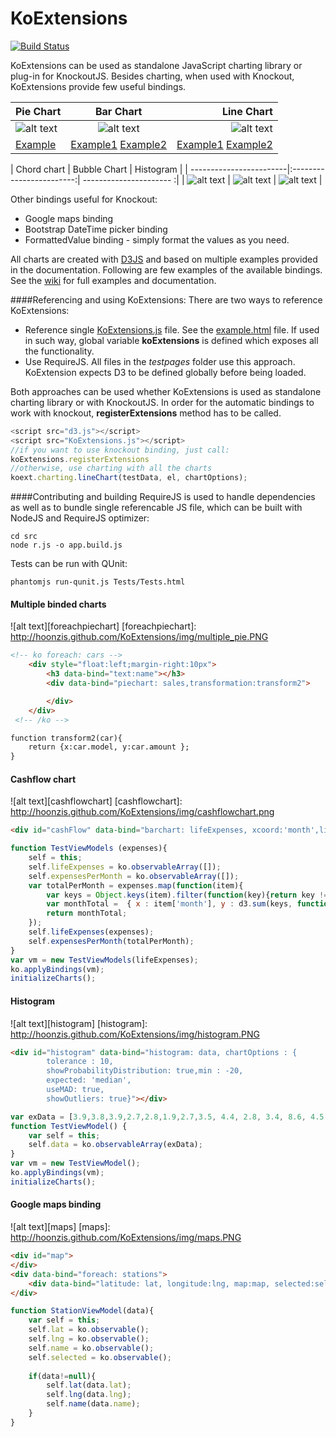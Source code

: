 KoExtensions
============
[![Build Status](https://travis-ci.org/hoonzis/KoExtensions.svg?branch=master)](https://travis-ci.org/hoonzis/KoExtensions)

KoExtensions can be used as standalone JavaScript charting library or plug-in for KnockoutJS. Besides charting, when used with Knockout, KoExtensions provide few useful bindings.

[piechart]: http://hoonzis.github.com/KoExtensions/img/small/piechart.PNG
[cashflow]: http://hoonzis.github.com/KoExtensions/img/small/cashflow.PNG
[linechart]: http://hoonzis.github.com/KoExtensions/img/small/linechart.PNG
[chordchart]: http://hoonzis.github.com/KoExtensions/img/small/chordchart.PNG
[bubblechart]: http://hoonzis.github.com/KoExtensions/img/small/bubblechart.PNG
[histochart]: http://hoonzis.github.com/KoExtensions/img/small/histogram.PNG
[simpleEx]: https://github.com/hoonzis/KoExtensions/blob/master/testpages/GraphTests.html
[cashFlowEx]: https://github.com/hoonzis/KoExtensions/blob/master/testpages/CashFlowExample.html
[normalizedLineEx]: https://github.com/hoonzis/KoExtensions/blob/master/testpages/NormalizedLineChart.html.html
[chordEx]: https://github.com/hoonzis/KoExtensions/blob/master/testpages/ChordChart.html
[bubbleEx]: https://github.com/hoonzis/KoExtensions/blob/master/testpages/BubbleChart.html
[histoEx]: https://github.com/hoonzis/KoExtensions/blob/master/testpages/HistogramExample.html

|         Pie Chart       | Bar Chart             | Line Chart             |
| ------------------------|:---------------------:| ----------------------:|
| ![alt text][piechart]   | ![alt text][cashflow] | ![alt text][linechart] |
| [Example][simpleEx]     | [Example1][simpleEx] [Example2][cashFlowEx]  | [Example1][simpleEx] [Example2][normalizedLineEx] |
 
 
 
|  Chord chart            | Bubble Chart             | Histogram               |
| ------------------------|:------------------------:| ---------------------- :|
| ![alt text][chordchart] | ![alt text][bubblechart] | ![alt text][histochart] |



Other bindings useful for Knockout:

* Google maps binding
* Bootstrap DateTime picker binding
* FormattedValue binding - simply format the values as you need.

All charts are created with [D3JS](http://d3js.org/) and based on multiple examples provided in the documentation. Following are few examples of the available bindings. See the [wiki](https://github.com/hoonzis/KoExtensions/wiki) for full examples and documentation.

####Referencing and using KoExtensions:
There are two ways to reference KoExtensions:
* Reference single [KoExtensions.js](https://github.com/hoonzis/KoExtensions/blob/master/src/KoExtensions.js) file. See the [example.html](https://github.com/hoonzis/KoExtensions/blob/master/src/example.html) file. If used in such way, global variable **koExtensions** is defined which exposes all the functionality.
* Use RequireJS. All files in the *testpages* folder use this approach. KoExtension expects D3 to be defined globally before being loaded.

Both approaches can be used whether KoExtensions is used as standalone charting library or with KnockoutJS. In order for the automatic bindings to work with knockout, **registerExtensions** method has to be called.

```javascript
<script src="d3.js"></script>
<script src="KoExtensions.js"></script>
//if you want to use knockout binding, just call:
koExtensions.registerExtensions
//otherwise, use charting with all the charts
koext.charting.lineChart(testData, el, chartOptions);
```

####Contributing and building
RequireJS is used to handle dependencies as well as to bundle single referencable JS file, which can be built with NodeJS and RequireJS optimizer:

```
cd src
node r.js -o app.build.js
```

Tests can be run with QUnit:

```
phantomjs run-qunit.js Tests/Tests.html
```

#### Multiple binded charts ####
![alt text][foreachpiechart]
[foreachpiechart]: http://hoonzis.github.com/KoExtensions/img/multiple_pie.PNG

```html
<!-- ko foreach: cars -->
 	<div style="float:left;margin-right:10px">
	 	<h3 data-bind="text:name"></h3>
		<div data-bind="piechart: sales,transformation:transform2">

		</div>
 	</div> 
 <!-- /ko -->

function transform2(car){
	return {x:car.model, y:car.amount };
}
```

#### Cashflow chart ####
![alt text][cashflowchart]
[cashflowchart]: http://hoonzis.github.com/KoExtensions/img/cashflowchart.png

```html
<div id="cashFlow" data-bind="barchart: lifeExpenses, xcoord:'month',line:expensesPerMonth,chartOptions:{legend:true, width:800,height:300,style:'stack',sameScaleLinesAndBars:true}">
```
```javascript
function TestViewModels (expenses){
	self = this;
	self.lifeExpenses = ko.observableArray([]);
	self.expensesPerMonth = ko.observableArray([]);
	var totalPerMonth = expenses.map(function(item){
		var keys = Object.keys(item).filter(function(key){return key != 'month';});
		var monthTotal =  {	x : item['month'], y : d3.sum(keys, function(key) { return item[key];}) };
		return monthTotal;
	});
	self.lifeExpenses(expenses);
	self.expensesPerMonth(totalPerMonth);
}
var vm = new TestViewModels(lifeExpenses);
ko.applyBindings(vm);
initializeCharts();
```

#### Histogram ####
![alt text][histogram]
[histogram]: http://hoonzis.github.com/KoExtensions/img/histogram.PNG

```html
<div id="histogram" data-bind="histogram: data, chartOptions : {
        tolerance : 10,
        showProbabilityDistribution: true,min : -20,
        expected: 'median',
        useMAD: true,
        showOutliers: true}"></div>
```
```javascript
var exData = [3.9,3.8,3.9,2.7,2.8,1.9,2.7,3.5, 4.4, 2.8, 3.4, 8.6, 4.5, 3.5, 3.6, 3.8, 4.3, 4.5, 3.5,30,33,31]; 
function TestViewModel() {
    var self = this;
    self.data = ko.observableArray(exData);
}
var vm = new TestViewModel();
ko.applyBindings(vm);
initializeCharts();
```

#### Google maps binding ####
![alt text][maps]
[maps]: http://hoonzis.github.com/KoExtensions/img/maps.PNG

```html
<div id="map">
</div>
<div data-bind="foreach: stations">
	<div data-bind="latitude: lat, longitude:lng, map:map, selected:selected"></div>
</div>
```

```javascript
function StationViewModel(data){
	var self = this;
	self.lat = ko.observable();
	self.lng = ko.observable();
	self.name = ko.observable();
	self.selected = ko.observable();
	
	if(data!=null){
		self.lat(data.lat);
		self.lng(data.lng);
		self.name(data.name);
	}
}
```
